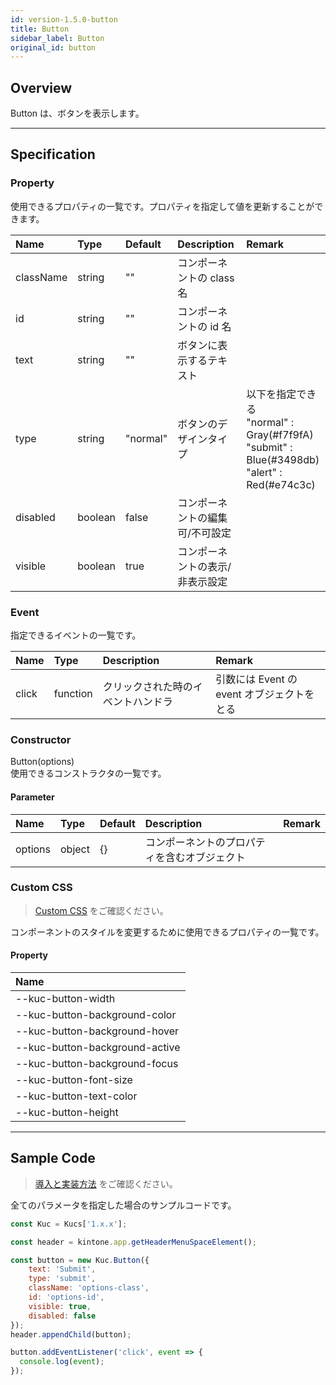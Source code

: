 ```yaml
---
id: version-1.5.0-button
title: Button
sidebar_label: Button
original_id: button
---
```


## Overview

Button は、ボタンを表示します。

<div class="sample-container" id="button">
  <div id="sample-container__components"></div>
</div>
<script src="/js/samples/desktop/button.js"></script>

---

## Specification

### Property

使用できるプロパティの一覧です。プロパティを指定して値を更新することができます。

| Name | Type | Default | Description | Remark |
| :--- | :--- | :--- | :--- | :--- |
| className | string | "" | コンポーネントの class 名 |  |
| id | string | "" | コンポーネントの id 名 |  |
| text | string | "" | ボタンに表示するテキスト ||
| type | string | "normal" | ボタンのデザインタイプ | 以下を指定できる<br>"normal" : Gray(#f7f9fA)<br>"submit" : Blue(#3498db)<br>"alert" : Red(#e74c3c) |
| disabled | boolean | false | コンポーネントの編集可/不可設定 ||
| visible | boolean | true | コンポーネントの表示/非表示設定 ||

### Event

指定できるイベントの一覧です。

| Name | Type | Description | Remark |
| :--- | :--- | :--- | :--- |
| click | function | クリックされた時のイベントハンドラ | 引数には Event の event オブジェクトをとる |

### Constructor

Button(options)<br>
使用できるコンストラクタの一覧です。

#### Parameter

| Name | Type | Default | Description | Remark |
| :--- | :--- | :--- | :--- | :--- |
| options | object | {} | コンポーネントのプロパティを含むオブジェクト | |

### Custom CSS
> [Custom CSS](../../getting-started/custom-css.md) をご確認ください。

コンポーネントのスタイルを変更するために使用できるプロパティの一覧です。
#### Property
| Name |
| :--- |
| --kuc-button-width |
| --kuc-button-background-color |
| --kuc-button-background-hover |
| --kuc-button-background-active |
| --kuc-button-background-focus |
| --kuc-button-font-size |
| --kuc-button-text-color |
| --kuc-button-height |

---

## Sample Code

>[導入と実装方法](../../getting-started/quick-start.md#導入と実装方法) をご確認ください。

全てのパラメータを指定した場合のサンプルコードです。

```javascript
const Kuc = Kucs['1.x.x'];

const header = kintone.app.getHeaderMenuSpaceElement();

const button = new Kuc.Button({
    text: 'Submit',
    type: 'submit',
    className: 'options-class',
    id: 'options-id',
    visible: true,
    disabled: false
});
header.appendChild(button);

button.addEventListener('click', event => {
  console.log(event);
});
```
